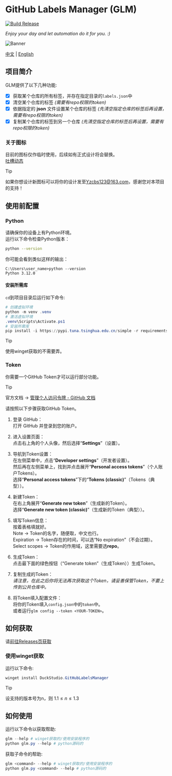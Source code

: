 # GitHub Labels Manager (GLM)

[![Build Release](https://github.com/DuckDuckStudio/GitHub-Labels-Manager/actions/workflows/build-release.yml/badge.svg)](https://github.com/DuckDuckStudio/GitHub-Labels-Manager/actions/workflows/build-release.yml)  

*Enjoy your day and let automation do it for you. :)*  

<img alt="Banner" src="https://svg-banners.vercel.app/api?type=rainbow&text1=GitHub%20Labels%20Manager&width=800&height=400" style="text-align: center;">

[中文](https://github.com/DuckDuckStudio/GitHub-Labels-Manager/blob/main/README.md) | [English](https://github.com/DuckDuckStudio/GitHub-Labels-Manager/blob/main/other-languages/en_US/README.md)  

## 项目简介
GLM提供了以下几种功能:  
- [x] 获取某个仓库的所有标签，并存在指定目录的`labels.json`中
- [x] 清空某个仓库的标签 *(需要有repo权限的token)*
- [x] 依据指定的 **json** 文件设置某个仓库的标签 *(先清空指定仓库的标签后再设置，需要有repo权限的token)*
- [x] 复制某个仓库的标签到另一个仓库 *(先清空指定仓库的标签后再设置，需要有repo权限的token)*

### 关于图标
目前的图标仅作临时使用，后续如有正式设计将会替换。  
[吐槽动态](https://www.bilibili.com/opus/949997717411594275)  

> [!TIP]
> 如果你想设计新图标可以将你的设计发至<Yzcbs123@163.com>，感谢您对本项目的支持！  

## 使用前配置
### Python
请确保你的设备上有Python环境。  
运行以下命令检查Python版本：  

```bash
python --version
```

你可能会看到类似这样的输出：  

```
C:\Users\user_name>python --version
Python 3.12.0
```

#### 安装所需库
`cd`到项目目录后运行如下命令:  
```powershell
# 创建虚拟环境
python -m venv .venv
# 激活虚拟环境
.venv\Scripts\Activate.ps1
# 安装所需库
pip install -i https://pypi.tuna.tsinghua.edu.cn/simple -r requirements.txt
```

> [!TIP]
> 使用winget获取的不需要弄。  

### Token
你需要一个GitHub Token才可以运行部分功能。  

> [!TIP]
> 官方文档 → [管理个人访问令牌 - GitHub 文档](https://docs.github.com/zh/authentication/keeping-your-account-and-data-secure/managing-your-personal-access-tokens#%E5%88%9B%E5%BB%BA-personal-access-token-classic)  

请按照以下步骤获取GitHub Token。  

1. 登录 GitHub：  
   打开 GitHub 并登录到您的账户。  

2. 进入设置页面：  
   点击右上角的个人头像，然后选择“**Settings**”（设置）。  

3. 导航到Token设置：  
   在左侧菜单中，点击“**Developer settings**”（开发者设置）。  
   然后再在左侧菜单上，找到并点击展开“**Personal access tokens**”（个人账户Tokens）。  
   选择“**Personal access tokens**”下的“**Tokens (classic)**”（Tokens（典型））。  

4. 新建Token：  
   在右上角展开“**Generate new token**”（生成新的Token）。  
   选择“**Generate new token (classic)**”（生成新的Token（典型））。  

5. 填写Token信息：  
   按着表格填就好。  
   Note → Token的名字，随便取，中文也行。  
   Expiration → Token存在的时间，可以选“No expiration”（不会过期）。  
   Select scopes → Token的作用域，这里需要选**repo**。  

6. 生成Token：  
   点击最下面的绿色按钮（“Generate token”（生成Token））生成Token。  

7. 复制生成的Token：  
   *请注意，在此之后你将无法再次获取这个Token，请妥善保管Token，不要上传到公共仓库中。*  

8. 将Token填入配置文件：  
   将你的Token填入`config.json`中的`token`中。  
   或者运行`glm config --token <YOUR-TOKEN>`。

## 如何获取
请[前往Releases页获取](https://github.com/DuckDuckStudio/GitHub-Labels-Manager/releases)  

### 使用winget获取
运行以下命令:  
```powershell
winget install DuckStudio.GitHubLabelsManager
```

> [!TIP]
> 设支持的版本号为n，则 $1.1 \leqslant n \leqslant 1.3$  

## 如何使用
运行以下命令以获取帮助:  
```powershell
glm --help # winget获取的/使用安装程序的
python glm.py --help # python源码的
```
获取子命令的帮助:  
```powershell
glm <command> --help # winget获取的/使用安装程序的
python glm.py <command> --help # python源码的
```
